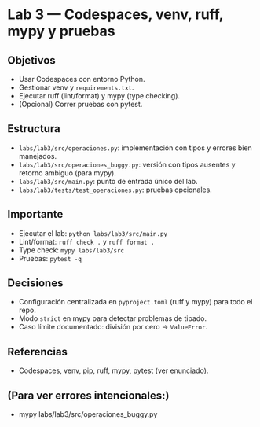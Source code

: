 # Lab 3 — Codespaces, venv, ruff, mypy y pruebas

## Objetivos
- Usar Codespaces con entorno Python.
- Gestionar venv y `requirements.txt`.
- Ejecutar ruff (lint/format) y mypy (type checking).
- (Opcional) Correr pruebas con pytest.

## Estructura
- `labs/lab3/src/operaciones.py`: implementación con tipos y errores bien manejados.
- `labs/lab3/src/operaciones_buggy.py`: versión con tipos ausentes y retorno ambiguo (para mypy).
- `labs/lab3/src/main.py`: punto de entrada único del lab.
- `labs/lab3/tests/test_operaciones.py`: pruebas opcionales.

## Importante
- Ejecutar el lab: `python labs/lab3/src/main.py`
- Lint/format: `ruff check .` y `ruff format .`
- Type check: `mypy labs/lab3/src`
- Pruebas: `pytest -q`

## Decisiones
- Configuración centralizada en `pyproject.toml` (ruff y mypy) para todo el repo.
- Modo `strict` en mypy para detectar problemas de tipado.
- Caso límite documentado: división por cero -> `ValueError`.

## Referencias
- Codespaces, venv, pip, ruff, mypy, pytest (ver enunciado).


## (Para ver errores intencionales:)
- mypy labs/lab3/src/operaciones_buggy.py